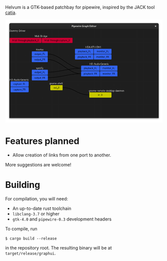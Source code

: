 Helvum is a GTK-based patchbay for pipewire, inspired by the JACK tool [catia](https://kx.studio/Applications:Catia).

![Screenshot](screenshot.png)

# Features planned

- Allow creation of links from one port to another.

More suggestions are welcome!

# Building
For compilation, you will need:

- An up-to-date rust toolchain
- `libclang-3.7` or higher
- `gtk-4.0` and `pipewire-0.3` development headers

To compile, run

    $ cargo build --release

in the repository root.
The resulting binary will be at `target/release/graphui`.
